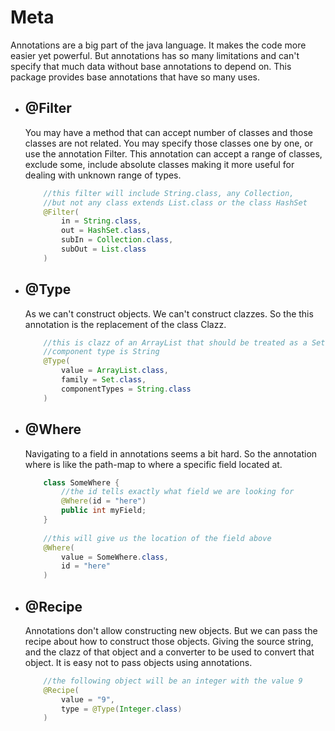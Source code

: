 <html lang="en">
    <head>
        <title>Cufy</title>
        <script>
            window.onload = function() {
              let link = top.document.createElement("link");
              link.type = "image/*";
              link.rel = "icon";
              link.href = "../cufy.png";
              top.document.getElementsByTagName("head")[0].appendChild(link);
            };
        </script>
    </head>
</html>

# Meta
Annotations are a big part of the java language. It makes the code more
easier yet powerful. But annotations has so many limitations and can't 
specify that much data without base annotations to depend on. This package
provides base annotations that have so many uses.

-   ## @Filter
    You may have a method that can accept number of classes and those classes are not
    related. You may specify those classes one by one, or use the annotation Filter.
    This annotation can accept a range of classes, exclude some, include absolute
    classes making it more useful for dealing with unknown range of types.
    ```java 
        //this filter will include String.class, any Collection, 
        //but not any class extends List.class or the class HashSet
        @Filter(
            in = String.class,
            out = HashSet.class,
            subIn = Collection.class,
            subOut = List.class
        )
    ```
    
-   ## @Type
    As we can't construct objects. We can't construct clazzes. So the this annotation
    is the replacement of the class Clazz. 
    ```java 
        //this is clazz of an ArrayList that should be treated as a Set an its 
        //component type is String
        @Type(
            value = ArrayList.class,
            family = Set.class,
            componentTypes = String.class
        )
    ```

-   ## @Where
    Navigating to a field in annotations seems a bit hard. So the annotation where
    is like the path-map to where a specific field located at.
    ```java 
        class SomeWhere {
            //the id tells exactly what field we are looking for
            @Where(id = "here")
            public int myField;
        }
        
        //this will give us the location of the field above
        @Where(
            value = SomeWhere.class,
            id = "here"
        )
    ```

-   ## @Recipe
    Annotations don't allow constructing new objects. But we can pass the recipe
    about how to construct those objects. Giving the source string, and the clazz
    of that object and a converter to be used to convert that object. It is easy
    not to pass objects using annotations.
    ```java 
        //the following object will be an integer with the value 9
        @Recipe(
            value = "9",
            type = @Type(Integer.class)
        )
    ```